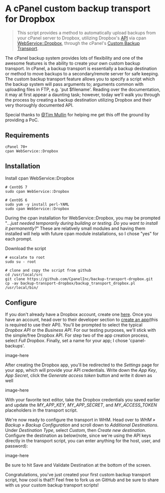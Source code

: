 # A cPanel custom backup transport for Dropbox
> This script provides a method to automatically upload backups from your cPanel server to Dropbox, utilizing Dropbox's [API](https://www.dropbox.com/developers/documentation) via cpan [WebService::Dropbox](http://search.cpan.org/~askadna/WebService-Dropbox-0.03/lib/WebService/Dropbox.pm), through the cPanel's [Custom Backup Transport](https://documentation.cpanel.net/display/66Docs/Custom+Backup+Destination+Guide). 

The cPanel backup system provides lots of flexibility and one of the awesome features is the ability to create your own custom backup transport. In cPanel, a backup transport is essentially a backup destination or method to move backups to a secondary/remote server for safe keeping. The custom backup transport feature allows you to specify a script which the backup system will pass arguments to; arguments common with uploading files in FTP, e.g. 'put $filename'. Reading over the documentation, it may at first appear a daunting task; however, today we'll walk you through the process by creating a backup destination utilizing Dropbox and their very thoroughly documented API.

Special thanks to [@Tim Mullin](https://github.com/timmullin) for helping me get this off the ground by providing a PoC.

## Requirements
```
cPanel 70+
cpan WebService::Dropbox
```

## Installation
Install cpan WebService::Dropbox
```
# CentOS 7
sudo cpan WebService::Dropbox

# CentOS 6
sudo yum -y install perl-YAML
sudo cpan WebService::Dropbox
```
During the cpan installation for WebService::Dropbox, you may be prompted "*...just needed temporarily during building or testing. Do you want to install it permanently?*" These are relatively small modules and having them installed will help with future cpan module installations, so I chose "yes" for each prompt.

Download the script
```
# escalate to root
sudo su - root

# clone and copy the script from github
cd /usr/local/src
git clone https://github.com/CpanelInc/backup-transport-dropbox.git
cp -av backup-transport-dropbox/backup_transport_dropbox.pl /usr/local/bin/
```

## Configure
If you don't already have a Dropbox account, create one [here](https://www.dropbox.com/login). Once you have an account, head over to their developer section to [create an app](https://www.dropbox.com/developers/apps/create)(this is required to use their API). You'll be prompted to select the typical *Dropbox API* or the *Business API*. For our testing purposes, we'll stick with the simple/free Dropbox API. For step two of the app creation process, select *Full Dropbox*. Finally, set a name for your app; I chose 'cpanel-backups'.

image-here

After creating the Dropbox app, you'll be redirected to the *Settings* page for your app, which will provide your API credentials. Write down the *App Key*, *App Secret*, click the *Generate access token* button and write it down as well

image-here

With your favorite text editor, take the Dropbox credentials you saved earlier and update the *MY_APP_KEY*, *MY_APP_SECRET*, and *MY_ACCESS_TOKEN* placeholders in the transport script.

We're now ready to configure the transport in WHM. Head over to *WHM » Backup » Backup Configuration* and scroll down to *Additional Destinations*. Under *Destination Type*, select *Custom*, then *Create new destination*. Configure the destination as below(note, since we're using the API keys directly in the transport script, you can enter anything for the host, user, and password):

image-here

Be sure to hit Save and Validate Destination at the bottom of the screen. 

Congratulations, you've just created your first custom backup transport script, how cool is that?! Feel free to fork us on GitHub and be sure to share with us your custom backup transport scripts!
